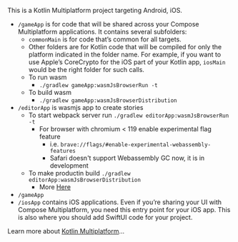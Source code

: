 This is a Kotlin Multiplatform project targeting Android, iOS.

* `/gameApp` is for code that will be shared across your Compose Multiplatform applications.
  It contains several subfolders:
  - `commonMain` is for code that’s common for all targets.
  - Other folders are for Kotlin code that will be compiled for only the platform indicated in the folder name.
    For example, if you want to use Apple’s CoreCrypto for the iOS part of your Kotlin app,
    `iosMain` would be the right folder for such calls.
  - To run wasm
      - `./gradlew gameApp:wasmJsBrowserRun -t`
  - To build wasm
      - `./gradlew gameApp:wasmJsBrowserDistribution`
* `/editorApp` is wasmjs app to create stories
    * To start webpack server run `./gradlew editorApp:wasmJsBrowserRun -t`
        * For browser with chromium < 119 enable experimental flag feature
            * i.e. `brave://flags/#enable-experimental-webassembly-features`
            * Safari doesn't support Webassembly GC now, it is in development
    * To make productin build `./gradlew editorApp:wasmJsBrowserDistribution`
        * More [Here](https://kotlinlang.org/docs/wasm-get-started.html#publish-on-github-pages)
* `/gameApp`
* `/iosApp` contains iOS applications. Even if you’re sharing your UI with Compose Multiplatform, 
  you need this entry point for your iOS app. This is also where you should add SwiftUI code for your project.


Learn more about [Kotlin Multiplatform](https://www.jetbrains.com/help/kotlin-multiplatform-dev/get-started.html)…